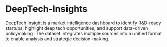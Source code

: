 # DeepTech-Insights
DeepTech Insight is a market intelligence dashboard to identify R&D-ready startups, highlight deep tech opportunities, and support data-driven policymaking. The dataset integrates multiple sources into a unified format to enable analysis and strategic decision-making.
